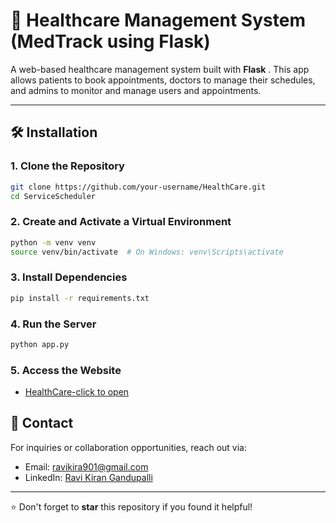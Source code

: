 # 🏥 Healthcare Management System (MedTrack using Flask)

A web-based healthcare management system built with **Flask** . This app allows patients to book appointments, doctors to manage their schedules, and admins to monitor and manage users and appointments.

---




## 🛠️ Installation

### 1. Clone the Repository
```bash
git clone https://github.com/your-username/HealthCare.git
cd ServiceScheduler
```

### 2. Create and Activate a Virtual Environment
```bash
python -m venv venv
source venv/bin/activate  # On Windows: venv\Scripts\activate
```

### 3. Install Dependencies
```bash
pip install -r requirements.txt
```

### 4. Run the Server
```bash
python app.py
```

### 5. Access the Website
- [HealthCare-click to open](https://roy707545.pythonanywhere.com/)





## 📧 Contact
For inquiries or collaboration opportunities, reach out via:
- Email: [ravikira901@gmail.com](mailto:ravikira901@gmail.com)
- LinkedIn: [Ravi Kiran Gandupalli](https://www.linkedin.com/in/ravi-kiran-gandupalli-56482b291?utm_source=share&utm_campaign=share_via&utm_content=profile&utm_medium=ios_app)

---
⭐ Don't forget to **star** this repository if you found it helpful!

